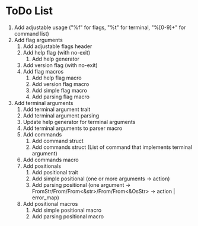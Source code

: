 # ToDo List
 1. Add adjustable usage ("%f" for flags, "%t" for terminal, "%[0-9]+" for command list)
 2. Add flag arguments
     1. Add adjustable flags header
     2. Add help flag (with no-exit)
         1. Add help generator
     3. Add version flag (with no-exit)
     4. Add flag macros
         1. Add help flag macro
         2. Add version flag macro
         3. Add simple flag macro
         4. Add parsing flag macro
 3. Add terminal arguments
     1. Add terminal argument trait
     2. Add terminal argument parsing
     3. Update help generator for terminal arguments
     4. Add terminal arguments to parser macro
     5. Add commands
         1. Add command struct
         2. Add commands struct (List of command that implements terminal argument)
     6. Add commands macro
     7. Add positionals
         1. Add positional trait
         2. Add simple positional (one or more arguments -> action)
         3. Add parsing positional (one argument -> FromStr/From<String>/From<&str>/From<OsString>/From<&OsStr> -> action | error_map)
     8. Add positional macros
         1. Add simple positional macro
         2. Add parsing positional macro